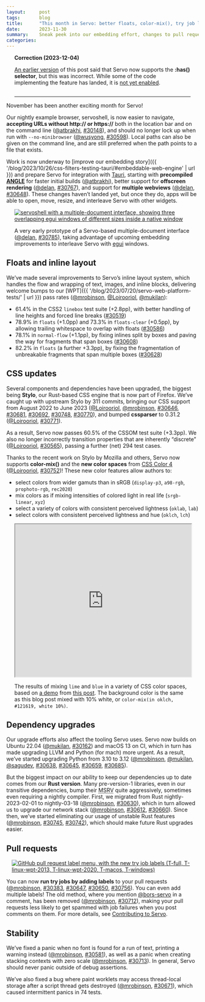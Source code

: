 ```yaml
---
layout:     post
tags:       blog
title:      "This month in Servo: better floats, color-mix(), try job labels, and more!"
date:       2023-11-30
summary:    Sneak peek into our embedding effort, changes to pull requests, plus nightly updates to browser UI, floats, inline layout, CSS, and tooling.
categories:
---
```


<aside class="_correction">

**Correction (2023-12-04)**

[An earlier version](https://github.com/servo/servo.org/pull/126) of this post said that Servo now supports the **:has() selector**, but this was incorrect.
While some of the code implementing the feature has landed, it is [not yet enabled](https://github.com/servo/servo/blob/7bcb25c85c98c367c6423ebc0fed964dd08cad56/components/selectors/parser.rs#L276-L279).
</aside>

November has been another exciting month for Servo!

Our nightly example browser, servoshell, is now easier to navigate, **accepting URLs without http:// or https://** both in the location bar and on the command line ([@atbrakhi](https://github.com/atbrakhi), [#30148](30148)), and should no longer lock up when run with `--no-minibrowser` ([@wusyong](https://github.com/wusyong), [#30598](https://github.com/servo/servo/pull/30598)).
Local paths can also be given on the command line, and are still preferred when the path points to a file that exists.

Work is now underway to [improve our embedding story]({{ '/blog/2023/10/26/css-filters-testing-tauri/#embeddable-web-engine' | url }}) and prepare Servo for integration with [Tauri](https://tauri.app), starting with **precompiled [ANGLE](https://en.wikipedia.org/wiki/ANGLE_(software))** for faster initial builds ([@atbrakhi](https://github.com/atbrakhi)), better support for **offscreen rendering** ([@delan](https://github.com/delan), [#30767](https://github.com/servo/servo/pull/30767)), and support for **multiple webviews** ([@delan](https://github.com/delan), [#30648](https://github.com/servo/servo/pull/30648)).
These changes haven’t landed yet, but once they do, apps will be able to open, move, resize, and interleave Servo with other widgets.

<figure class="_fig">
<div class="_flex">
    <a href="{{ '/img/blog/servoshell-mdi.png' | url }}"><img src="{{ '/img/blog/servoshell-mdi.png' | url }}"
        alt="servoshell with a multiple-document interface, showing three overlapping egui windows of different sizes inside a native window"></a>
</div>
<figcaption>

A very early prototype of a Servo-based multiple-document interface ([@delan](https://github.com/delan), [#30785](https://github.com/servo/servo/pull/30785)), taking advantage of upcoming embedding improvements to interleave Servo with [egui](https://www.egui.rs) windows.
</figcaption>
</figure>


## Floats and inline layout

We’ve made several improvements to Servo’s inline layout system, which handles the flow and wrapping of text, images, and inline blocks, delivering welcome bumps to our [WPT]({{ '/blog/2023/07/20/servo-web-platform-tests/' | url }}) pass rates ([@mrobinson](https://github.com/mrobinson), [@Loirooriol](https://github.com/Loirooriol), [@mukilan](https://github.com/mukilan)):

- 61.4% in the CSS2 `linebox` test suite (+2.8pp), with better handling of line heights and forced line breaks ([#30519](https://github.com/servo/servo/pull/30519))
- 78.9% in `floats` (+1.0pp) and 73.3% in `floats-clear` (+0.5pp), by allowing trailing whitespace to overlap with floats ([#30586](https://github.com/servo/servo/pull/30586))
- 78.1% in `normal-flow` (+1.1pp), by fixing inlines split by boxes and paving the way for fragments that span boxes ([#30608](https://github.com/servo/servo/pull/30608))
- 82.2% in `floats` (a further +3.3pp), by fixing the fragmentation of unbreakable fragments that span multiple boxes ([#30628](https://github.com/servo/servo/pull/30628))

## CSS updates

Several components and dependencies have been upgraded, the biggest being **Stylo**, our Rust-based CSS engine that is now part of Firefox.
We’ve caught up with upstream Stylo by 311 commits, bringing our CSS support from August 2022 to June 2023 ([@Loirooriol](https://github.com/Loirooriol), [@mrobinson](https://github.com/mrobinson), [#30646](https://github.com/servo/servo/pull/30646), [#30681](https://github.com/servo/servo/pull/30681), [#30692](https://github.com/servo/servo/pull/30692), [#30748](https://github.com/servo/servo/pull/30748), [#30770](https://github.com/servo/servo/pull/30770)), and bumped **cssparser** to 0.31.2 ([@Loirooriol](https://github.com/Loirooriol), [#30771](https://github.com/servo/servo/pull/30771)).

As a result, Servo now passes 60.5% of the CSSOM test suite (+3.3pp).
We also no longer incorrectly transition properties that are inherently “discrete” ([@Loirooriol](https://github.com/Loirooriol), [#30565](https://github.com/servo/servo/pull/30565)), passing a further (net) 294 test cases.

Thanks to the recent work on Stylo by Mozilla and others, Servo now supports **color-mix()** and the **new color spaces** from [CSS Color 4](https://drafts.csswg.org/css-color-4/) ([@Loirooriol](https://github.com/Loirooriol), [#30752](https://github.com/servo/servo/pull/30752))!
These new color features allow authors to:
- select colors from wider gamuts than in sRGB (`display-p3`, `a98-rgb`, `prophoto-rgb`, `rec2020`)
- mix colors as if mixing intensities of colored light in real life (`srgb-linear`, `xyz`)
- select a variety of colors with consistent perceived lightness (`oklab`, `lab`)
- select colors with consistent perceived lightness and hue (`oklch`, `lch`)

<figure class=_fig>
<iframe src="https://bucket.daz.cat/work/igalia/servo/5.html" id="_color_mix_demo"></iframe>
<figcaption>

The results of mixing `lime` and `blue` in a variety of CSS color spaces, based on [a demo](https://codepen.io/web-dot-dev/full/MWBXVLV) from [this post](https://developer.chrome.com/articles/css-color-mix/). The background color is the same as this blog post mixed with 10% white, or `color-mix(in oklch, #121619, white 10%)`.
</figcaption>
</figure>

## Dependency upgrades

Our upgrade efforts also affect the tooling Servo uses.
Servo now builds on Ubuntu 22.04 ([@mukilan](https://github.com/mukilan), [#30162](https://github.com/servo/servo/pull/30162)) and macOS 13 on CI, which in turn has made upgrading LLVM and Python (for mach) more urgent.
As a result, we’ve started upgrading Python from 3.10 to 3.12 ([@mrobinson](https://github.com/mrobinson), [@mukilan](https://github.com/mukilan), [@sagudev](https://github.com/sagudev), [#30638](https://github.com/servo/servo/pull/30638), [#30645](https://github.com/servo/servo/pull/30645), [#30659](https://github.com/servo/servo/pull/30659), [#30685](https://github.com/servo/servo/pull/30685)).

But the biggest impact on our ability to keep our dependencies up to date comes from our **Rust version**.
Many pre-version-1 libraries, even in our transitive dependencies, bump their <abbr title="minimum supported Rust version">MSRV</abbr> quite aggressively, sometimes even requiring a nightly compiler.
First, we migrated from Rust nightly-2023-02-01 to nightly-03-18 ([@mrobinson](https://github.com/mrobinson), [#30630](https://github.com/servo/servo/pull/30630)), which in turn allowed us to upgrade our network stack ([@mrobinson](https://github.com/mrobinson), [#30612](https://github.com/servo/servo/pull/30612), [#30660](https://github.com/servo/servo/pull/30660)).
Since then, we’ve started eliminating our usage of unstable Rust features ([@mrobinson](https://github.com/mrobinson), [#30745](https://github.com/servo/servo/pull/30745), [#30742](https://github.com/servo/servo/pull/30742)), which should make future Rust upgrades easier.

## Pull requests

<figure class="_figr"><a href="{{ '/img/blog/try-job-labels.png' | url }}"><img src="{{ '/img/blog/try-job-labels.png' | url }}"
    alt="GitHub pull request label menu, with the new try job labels (T-full, T-linux-wpt-2013, T-linux-wpt-2020, T-macos, T-windows)"></a></figure>

<span class="_floatmin"></span>You can now **run try jobs by adding labels** to your pull requests ([@mrobinson](https://github.com/mrobinson), [#30383](https://github.com/servo/servo/pull/30383), [#30647](https://github.com/servo/servo/pull/30647), [#30650](https://github.com/servo/servo/pull/30650), [#30756](https://github.com/servo/servo/pull/30756)).
You can even add multiple labels!
The old method, where you mention [@bors-servo](https://github.com/bors-servo) in a comment, has been removed ([@mrobinson](https://github.com/mrobinson), [#30712](https://github.com/servo/servo/pull/30712)), making your pull requests less likely to get spammed with job failures when you post comments on them.
For more details, see [Contributing to Servo](https://book.servo.org/contributing.html).

## Stability

We’ve fixed a panic when no font is found for a run of text, printing a warning instead ([@mrobinson](https://github.com/mrobinson), [#30581](https://github.com/servo/servo/pull/30581)), as well as a panic when creating stacking contexts with zero scale ([@mrobinson](https://github.com/mrobinson), [#30713](https://github.com/servo/servo/pull/30713)).
In general, Servo should never panic outside of debug assertions.

We’ve also fixed a bug where paint worklets may access thread-local storage after a script thread gets destroyed ([@mrobinson](https://github.com/mrobinson), [#30671](https://github.com/servo/servo/pull/30671)), which caused intermittent panics in 74 tests.

<style>
    /* guaranteed minimum width for first paragraph after a float */
    ._floatmin {
        display: block;
        width: 13em;
        overflow: hidden;
    }
    ._none {
        display: none;
    }
    ._fig:not(#specificity) {
        width: 33em;
        max-width: 100%;
        margin: 1em auto;
    }
    ._fig > ._flex {
        display: flex;
    }
    ._fig._min {
        width: min-content;
    }
    ._fig table {
        text-align: initial;
    }
    ._fig figcaption._notes {
        text-align: left;
        width: max-content;
        max-width: 100%;
    }
    ._figl:not(#specificity),
    ._figr:not(#specificity) {
        margin: 0 1em 1em;
    }
    ._figl {
        float: left;
    }
    ._figr {
        float: right;
    }
    .figl > iframe,
    .figr > iframe,
    .figl > a > img,
    .figr > a > img {
        width: 17em;
        max-width: max-content;
    }
    ._runin {
        margin-bottom: 1em;
    }
    ._runin > p,
    ._runin > h2 {
        display: inline;
    }
    #_color_mix_demo {
        margin: 0 auto;
        display: block;
        height: min(calc(100vh - 9em), 400px);
        width: min(100%, 33em);
    }
    ._correction {
        max-width: 33em;
        margin: 1em auto;
        border-bottom: 1px solid;
        padding-bottom: 1em;
    }
</style>
